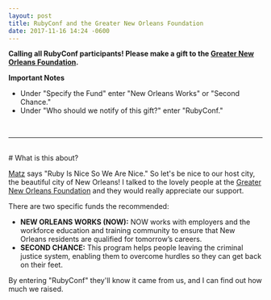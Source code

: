 ```yaml
---
layout: post
title: RubyConf and the Greater New Orleans Foundation
date: 2017-11-16 14:24 -0600
---
```


**Calling all RubyConf participants! Please make a gift to the [Greater New Orleans Foundation](https://www.gnof.org/give-now/).**

**Important Notes**

* Under "Specify the Fund" enter "New Orleans Works" or "Second Chance."
* Under "Who should we notify of this gift?" enter "RubyConf."


<br/>

---

<br/>
# What is this about?

[Matz](https://twitter.com/yukihiro_matz) says "Ruby Is Nice So We Are Nice." So let's be nice to our host city, the beautiful city of New Orleans! I talked to the lovely people at the [Greater New Orleans Foundation](https://www.gnof.org) and they would really appreciate our support.

There are two specific funds the recommended:

* **NEW ORLEANS WORKS (NOW):** NOW works with employers and the workforce education and training community to ensure that New Orleans residents are qualified for tomorrow’s careers.
* **SECOND CHANCE:** This program helps people leaving the criminal justice system, enabling them to overcome hurdles so they can get back on their feet.

By entering "RubyConf" they'll know it came from us, and I can find out how much we raised.
